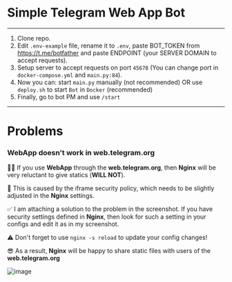 # Simple Telegram Web App Bot

***

1. Clone repo.
2. Edit `.env-example` file, rename it to `.env`, paste BOT_TOKEN from https://t.me/botfather and paste ENDPOINT (your
   SERVER DOMAIN to accept requests).
3. Setup server to accept requests on port `45678` (You can change port in `docker-compose.yml` and `main.py:84`).
4. Now you can: start `main.py` manually (not recommended) OR use `deploy.sh` to start `Bot` in `Docker` (recommended)
5. Finally, go to bot PM and use `/start`

***

# Problems
### WebApp doesn't work in web.telegram.org
:tipping_hand_man: If you use **WebApp** through the **web.telegram.org**, then **Nginx** will be very reluctant to give statics (**WILL NOT**).

:monocle_face: This is caused by the iframe security policy, which needs to be slightly adjusted in the **Nginx** settings.

:white_check_mark: I am attaching a solution to the problem in the screenshot. If you have security settings defined in **Nginx**, then look for such a setting in your configs and edit it as in my screenshot.

:warning: Don't forget to use `nginx -s reload` to update your config changes!

:sunglasses: As a result, **Nginx** will be happy to share static files with users of the **web.telegram.org**

![image](https://user-images.githubusercontent.com/11490628/164559948-5f52f36c-07d5-4b99-a0d0-b2af6621ae4d.png)
